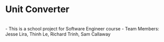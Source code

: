 # Unit Converter
<br>
- This is a school project for Software Engineer course
- Team Members: Jesse Lira, Thinh Le, Richard Trinh, Sam Callaway
<br>